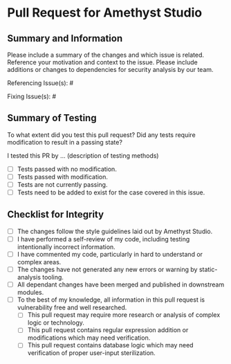 # Pull Request for Amethyst Studio

## Summary and Information

Please include a summary of the changes and which issue is related. Reference your motivation and context to the issue. Please include additions or changes to dependencies for security analysis by our team.

<!-- Fill in the issues related to this issue in their respective category. -->
Referencing Issue(s): #

Fixing Issue(s): #

## Summary of Testing

To what extent did you test this pull request? Did any tests require modification to result in a passing state?

I tested this PR by ... (description of testing methods)

- [ ] Tests passed with no modification.
- [ ] Tests passed with modification.
- [ ] Tests are not currently passing.
- [ ] Tests need to be added to exist for the case covered in this issue.

## Checklist for Integrity

- [ ] The changes follow the style guidelines laid out by Amethyst Studio.
- [ ] I have performed a self-review of my code, including testing intentionally incorrect information.
- [ ] I have commented my code, particularly in hard to understand or complex areas.
- [ ] The changes have not generated any new errors or warning by static-analysis tooling.
- [ ] All dependant changes have been merged and published in downstream modules.
- [ ] To the best of my knowledge, all information in this pull request is vulnerability free and well researched.
  - [ ] This pull request may require more research or analysis of complex logic or technology.
  - [ ] This pull request contains regular expression addition or modifications which may need verification.
  - [ ] This pull request contains database logic which may need verification of proper user-input sterilization.
